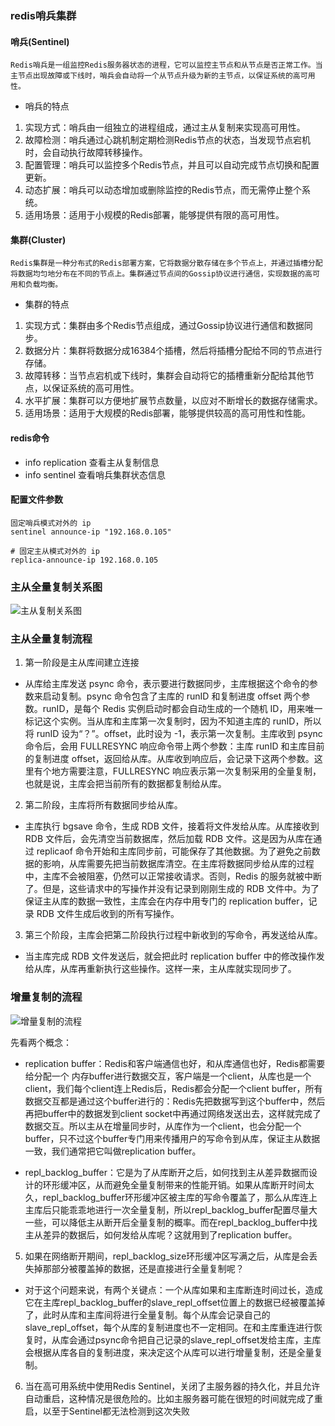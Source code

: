 ### redis哨兵集群
#### 哨兵(Sentinel)
```Redis哨兵是一组监控Redis服务器状态的进程，它可以监控主节点和从节点是否正常工作。当主节点出现故障或下线时，哨兵会自动将一个从节点升级为新的主节点，以保证系统的高可用性。```

- 哨兵的特点
1. 实现方式：哨兵由一组独立的进程组成，通过主从复制来实现高可用性。
2. 故障检测：哨兵通过心跳机制定期检测Redis节点的状态，当发现节点宕机时，会自动执行故障转移操作。
3. 配置管理：哨兵可以监控多个Redis节点，并且可以自动完成节点切换和配置更新。
4. 动态扩展：哨兵可以动态增加或删除监控的Redis节点，而无需停止整个系统。
5. 适用场景：适用于小规模的Redis部署，能够提供有限的高可用性。

#### 集群(Cluster)
```Redis集群是一种分布式的Redis部署方案，它将数据分散存储在多个节点上，并通过插槽分配将数据均匀地分布在不同的节点上。集群通过节点间的Gossip协议进行通信，实现数据的高可用和负载均衡。```

- 集群的特点
1. 实现方式：集群由多个Redis节点组成，通过Gossip协议进行通信和数据同步。
2. 数据分片：集群将数据分成16384个插槽，然后将插槽分配给不同的节点进行存储。
3. 故障转移：当节点宕机或下线时，集群会自动将它的插槽重新分配给其他节点，以保证系统的高可用性。
4. 水平扩展：集群可以方便地扩展节点数量，以应对不断增长的数据存储需求。
5. 适用场景：适用于大规模的Redis部署，能够提供较高的高可用性和性能。


#### redis命令
- info replication 查看主从复制信息
- info sentinel 查看哨兵集群状态信息

#### 配置文件参数
```
固定哨兵模式对外的 ip
sentinel announce-ip "192.168.0.105"
```
```
# 固定主从模式对外的 ip
replica-announce-ip 192.168.0.105
```

### 主从全量复制关系图

![主从复制关系图](static/master-slave-repl.png)

### 主从全量复制流程

1. 第一阶段是主从库间建立连接
- 从库给主库发送 psync 命令，表示要进行数据同步，主库根据这个命令的参数来启动复制。psync 命令包含了主库的 runID 和复制进度 offset 两个参数。runID，是每个 Redis 实例启动时都会自动生成的一个随机 ID，用来唯一标记这个实例。当从库和主库第一次复制时，因为不知道主库的 runID，所以将 runID 设为“？”。offset，此时设为 -1，表示第一次复制。主库收到 psync 命令后，会用 FULLRESYNC 响应命令带上两个参数：主库 runID 和主库目前的复制进度 offset，返回给从库。从库收到响应后，会记录下这两个参数。这里有个地方需要注意，FULLRESYNC 响应表示第一次复制采用的全量复制，也就是说，主库会把当前所有的数据都复制给从库。

2. 第二阶段，主库将所有数据同步给从库。
- 主库执行 bgsave 命令，生成 RDB 文件，接着将文件发给从库。从库接收到 RDB 文件后，会先清空当前数据库，然后加载 RDB 文件。这是因为从库在通过 replicaof 命令开始和主库同步前，可能保存了其他数据。为了避免之前数据的影响，从库需要先把当前数据库清空。在主库将数据同步给从库的过程中，主库不会被阻塞，仍然可以正常接收请求。否则，Redis 的服务就被中断了。但是，这些请求中的写操作并没有记录到刚刚生成的 RDB 文件中。为了保证主从库的数据一致性，主库会在内存中用专门的 replication buffer，记录 RDB 文件生成后收到的所有写操作。

3. 第三个阶段，主库会把第二阶段执行过程中新收到的写命令，再发送给从库。
- 当主库完成 RDB 文件发送后，就会把此时 replication buffer 中的修改操作发给从库，从库再重新执行这些操作。这样一来，主从库就实现同步了。

### 增量复制的流程
![增量复制的流程](static/master-slave-add.png)

先看两个概念：
- replication buffer：Redis和客户端通信也好，和从库通信也好，Redis都需要给分配一个 内存buffer进行数据交互，客户端是一个client，从库也是一个client，我们每个client连上Redis后，Redis都会分配一个client buffer，所有数据交互都是通过这个buffer进行的：Redis先把数据写到这个buffer中，然后再把buffer中的数据发到client socket中再通过网络发送出去，这样就完成了数据交互。所以主从在增量同步时，从库作为一个client，也会分配一个buffer，只不过这个buffer专门用来传播用户的写命令到从库，保证主从数据一致，我们通常把它叫做replication buffer。

- repl_backlog_buffer：它是为了从库断开之后，如何找到主从差异数据而设计的环形缓冲区，从而避免全量复制带来的性能开销。如果从库断开时间太久，repl_backlog_buffer环形缓冲区被主库的写命令覆盖了，那么从库连上主库后只能乖乖地进行一次全量复制，所以repl_backlog_buffer配置尽量大一些，可以降低主从断开后全量复制的概率。而在repl_backlog_buffer中找主从差异的数据后，如何发给从库呢？这就用到了replication buffer。
5. 如果在网络断开期间，repl_backlog_size环形缓冲区写满之后，从库是会丢失掉那部分被覆盖掉的数据，还是直接进行全量复制呢？
- 对于这个问题来说，有两个关键点：一个从库如果和主库断连时间过长，造成它在主库repl_backlog_buffer的slave_repl_offset位置上的数据已经被覆盖掉了，此时从库和主库间将进行全量复制。每个从库会记录自己的slave_repl_offset，每个从库的复制进度也不一定相同。在和主库重连进行恢复时，从库会通过psync命令把自己记录的slave_repl_offset发给主库，主库会根据从库各自的复制进度，来决定这个从库可以进行增量复制，还是全量复制。

6. 当在高可用系统中使用Redis Sentinel，关闭了主服务器的持久化，并且允许自动重启，这种情况是很危险的。比如主服务器可能在很短的时间就完成了重启，以至于Sentinel都无法检测到这次失败